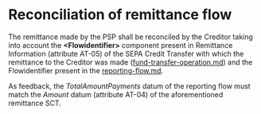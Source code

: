 # Reconciliation of remittance flow

The remittance made by the PSP shall be reconciled by the Creditor taking into account the **\<Flowidentifier>** component present in Remittance Information (attribute AT-05) of the SEPA Credit Transfer with which the remittance to the Creditor was made ([fund-transfer-operation.md](fund-transfer-operation.md "mention")) and the Flowidentifier present in the [reporting-flow.md](reporting-flow.md "mention").

As feedback, the _TotalAmountPayments_ datum of the reporting flow must match the _Amount_ datum (attribute AT-04) of the aforementioned remittance SCT.
